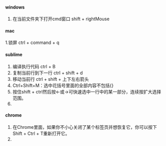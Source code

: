 #### windows

1. 在当前文件夹下打开cmd窗口    shift + rightMouse  

   

#### mac

1.锁屏 ctrl + command + q

#### sublime 

1. 编译执行代码   ctrl + B 
2. 复制当前行到下一行 ctrl + shift + d
3. 移动当前行 ctrl + shift + 上下左右箭头
4. Ctrl+Shift+M：选中花括号里面的全部内容不包括{}
5. 按住shift + ctrl然后按←或→可快速选中一行中的某一部分，连续按扩大选择范围。
6. ​

#### chrome

1. 在Chrome里面，如果你不小心关闭了某个标签页并想恢复它，你可以按下Shift + Ctrl + T重新打开它。
2. ​

